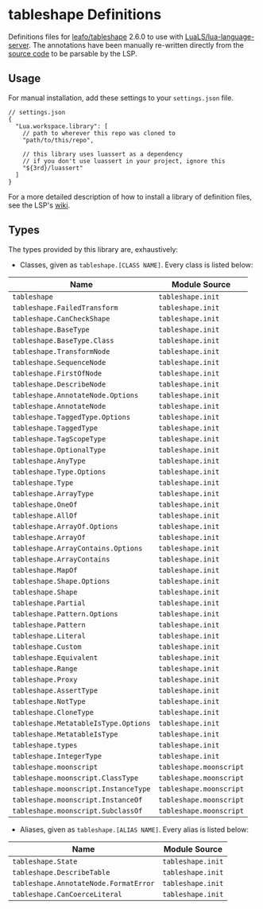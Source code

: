 # tableshape Definitions

Definitions files for [leafo/tableshape](https://github.com/leafo/tableshape) 2.6.0 to use with [LuaLS/lua-language-server](https://github.com/LuaLS/lua-language-server). The annotations have been manually re-written directly from the [source code](https://github.com/leafo/tableshape) to be parsable by the LSP.

## Usage

For manual installation, add these settings to your `settings.json` file.

```jsonc
// settings.json
{
  "Lua.workspace.library": [
    // path to wherever this repo was cloned to
    "path/to/this/repo",

    // this library uses luassert as a dependency
    // if you don't use luassert in your project, ignore this
    "${3rd}/luassert"
  ]
}
```

For a more detailed description of how to install a library of definition files, see the LSP's [wiki](https://github.com/sumneko/lua-language-server/wiki/Libraries).

## Types

The types provided by this library are, exhaustively:

* Classes, given as `tableshape.[CLASS NAME]`. Every class is listed below:

| Name                                 | Module Source           |
| ------------------------------------ | ----------------------- |
| `tableshape`                         | `tableshape.init`       |
| `tableshape.FailedTransform`         | `tableshape.init`       |
| `tableshape.CanCheckShape`           | `tableshape.init`       |
| `tableshape.BaseType`                | `tableshape.init`       |
| `tableshape.BaseType.Class`          | `tableshape.init`       |
| `tableshape.TransformNode`           | `tableshape.init`       |
| `tableshape.SequenceNode`            | `tableshape.init`       |
| `tableshape.FirstOfNode`             | `tableshape.init`       |
| `tableshape.DescribeNode`            | `tableshape.init`       |
| `tableshape.AnnotateNode.Options`    | `tableshape.init`       |
| `tableshape.AnnotateNode`            | `tableshape.init`       |
| `tableshape.TaggedType.Options`      | `tableshape.init`       |
| `tableshape.TaggedType`              | `tableshape.init`       |
| `tableshape.TagScopeType`            | `tableshape.init`       |
| `tableshape.OptionalType`            | `tableshape.init`       |
| `tableshape.AnyType`                 | `tableshape.init`       |
| `tableshape.Type.Options`            | `tableshape.init`       |
| `tableshape.Type`                    | `tableshape.init`       |
| `tableshape.ArrayType`               | `tableshape.init`       |
| `tableshape.OneOf`                   | `tableshape.init`       |
| `tableshape.AllOf`                   | `tableshape.init`       |
| `tableshape.ArrayOf.Options`         | `tableshape.init`       |
| `tableshape.ArrayOf`                 | `tableshape.init`       |
| `tableshape.ArrayContains.Options`   | `tableshape.init`       |
| `tableshape.ArrayContains`           | `tableshape.init`       |
| `tableshape.MapOf`                   | `tableshape.init`       |
| `tableshape.Shape.Options`           | `tableshape.init`       |
| `tableshape.Shape`                   | `tableshape.init`       |
| `tableshape.Partial`                 | `tableshape.init`       |
| `tableshape.Pattern.Options`         | `tableshape.init`       |
| `tableshape.Pattern`                 | `tableshape.init`       |
| `tableshape.Literal`                 | `tableshape.init`       |
| `tableshape.Custom`                  | `tableshape.init`       |
| `tableshape.Equivalent`              | `tableshape.init`       |
| `tableshape.Range`                   | `tableshape.init`       |
| `tableshape.Proxy`                   | `tableshape.init`       |
| `tableshape.AssertType`              | `tableshape.init`       |
| `tableshape.NotType`                 | `tableshape.init`       |
| `tableshape.CloneType`               | `tableshape.init`       |
| `tableshape.MetatableIsType.Options` | `tableshape.init`       |
| `tableshape.MetatableIsType`         | `tableshape.init`       |
| `tableshape.types`                   | `tableshape.init`       |
| `tableshape.IntegerType`             | `tableshape.init`       |
| `tableshape.moonscript`              | `tableshape.moonscript` |
| `tableshape.moonscript.ClassType`    | `tableshape.moonscript` |
| `tableshape.moonscript.InstanceType` | `tableshape.moonscript` |
| `tableshape.moonscript.InstanceOf`   | `tableshape.moonscript` |
| `tableshape.moonscript.SubclassOf`   | `tableshape.moonscript` |

* Aliases, given as `tableshape.[ALIAS NAME]`. Every alias is listed below:

| Name                                  | Module Source     |
| ------------------------------------- | ----------------- |
| `tableshape.State`                    | `tableshape.init` |
| `tableshape.DescribeTable`            | `tableshape.init` |
| `tableshape.AnnotateNode.FormatError` | `tableshape.init` |
| `tableshape.CanCoerceLiteral`         | `tableshape.init` |
